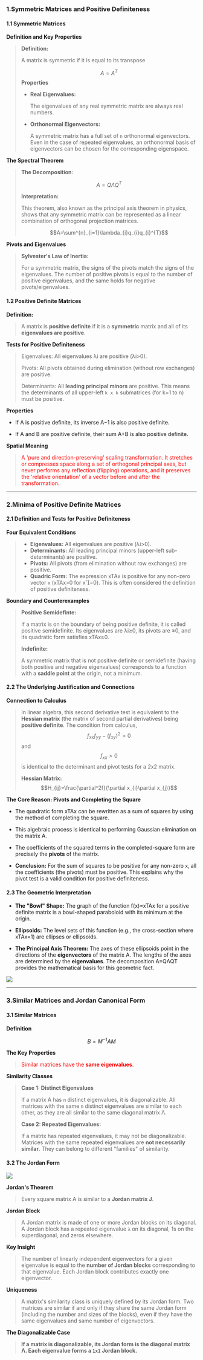 ### 1.Symmetric Matrices and Positive Definiteness 

#### 1.1 Symmetric Matrices

**Definition and Key Properties**

>**Definition:**
>
>A matrix is symmetric if it is equal to its transpose
>
>$$A=A^{T}$$
>**Properties**
>
>* **Real Eigenvalues:** 
>	
>	The eigenvalues of any real symmetric matrix are always real numbers.
>	
>* **Orthonormal Eigenvectors:** 
>	
>	A symmetric matrix has a full set of `n` orthonormal eigenvectors. Even in the case of repeated eigenvalues, an orthonormal basis of eigenvectors can be chosen for the corresponding eigenspace.

**The Spectral Theorem**

>**The Decomposition**:
>
>$$A=Q\Lambda Q^{T}$$
>
>**Interpretation:**
>
>This theorem, also known as the principal axis theorem in physics, shows that any symmetric matrix can be represented as a linear combination of orthogonal projection matrices.
>
>$$A=\sum^{n}_{i=1}\lambda_{i}q_{i}q_{i}^{T}$$

**Pivots and Eigenvalues**

>**Sylvester's Law of Inertia:**
>
>For a symmetric matrix, the signs of the pivots match the signs of the eigenvalues. The number of positive pivots is equal to the number of positive eigenvalues, and the same holds for negative pivots/eigenvalues.

#### 1.2 Positive Definite Matrices

**Definition:**

>A matrix is **positive definite** if it is a **symmetric** matrix and all of its **eigenvalues are positive**.

**Tests for Positive Definiteness**

>Eigenvalues: All eigenvalues λi​ are positive (λi​>0).
>
>Pivots: All pivots obtained during elimination (without row exchanges) are positive.
>
>Determinants: All **leading principal minors** are positive. This means the determinants of all upper-left `k x k` submatrices (for k=1 to n) must be positive.

**Properties**

- If A is positive definite, its inverse A−1 is also positive definite.
    
- If A and B are positive definite, their sum A+B is also positive definite.

**Spatial Meaning**

><font color="Red">A 'pure and direction-preserving' scaling transformation. It stretches or compresses space along a set of orthogonal principal axes, but never performs any reflection (flipping) operations, and it preserves the 'relative orientation' of a vector before and after the transformation.</font>

***
### 2.Minima of Positive Definite Matrices 

#### 2.1 Definition and Tests for Positive Definiteness

**Four Equivalent Conditions**

>* **Eigenvalues:** All eigenvalues are positive (λi​>0).
>* **Determinants:** All leading principal minors (upper-left sub-determinants) are positive.
>* **Pivots:** All pivots (from elimination without row exchanges) are positive.
>* **Quadric Form:** The expression xTAx is positive for any non-zero vector `x` (xTAx>0 for x=0). This is often considered the definition of positive definiteness.

**Boundary and Counterexamples**

>**Positive Semidefinte:** 
>
>If a matrix is on the boundary of being positive definite, it is called positive semidefinite. Its eigenvalues are λi​≥0, its pivots are ≥0, and its quadratic form satisfies xTAx≥0.
>
>**Indefinite:**
>
>A symmetric matrix that is not positive definite or semidefinite (having both positive and negative eigenvalues) corresponds to a function with a **saddle point** at the origin, not a minimum.

#### 2.2 The Underlying Justification and Connections

**Connection to Calculus**

>In linear algebra, this second derivative test is equivalent to the **Hessian matrix** (the matrix of second partial derivatives) being **positive definite**. The condition from calculus, $$f_{xx}f_{yy}-(f_{xy})^2>0$$and $$f_{xx}>0$$
>is identical to the determinant and pivot tests for a 2x2 matrix.
>
>**Hessian Matrix:**
>$$H_{ij}=\frac{\partial^2f}{\partial x_{i}\partial x_{j}}$$
>


**The Core Reason: Pivots and Completing the Square**

- The quadratic form xTAx can be rewritten as a sum of squares by using the method of completing the square.
    
- This algebraic process is identical to performing Gaussian elimination on the matrix A.
    
- The coefficients of the squared terms in the completed-square form are precisely the **pivots** of the matrix.
    
- **Conclusion:** For the sum of squares to be positive for any non-zero `x`, all the coefficients (the pivots) must be positive. This explains why the pivot test is a valid condition for positive definiteness.

#### 2.3 The Geometric Interpretation

 - **The "Bowl" Shape:** The graph of the function f(x)=xTAx for a positive definite matrix is a bowl-shaped paraboloid with its minimum at the origin.
    
- **Ellipsoids:** The level sets of this function (e.g., the cross-section where xTAx=1) are ellipses or ellipsoids.
    
- **The Principal Axis Theorem:** The axes of these ellipsoids point in the directions of the **eigenvectors** of the matrix A. The lengths of the axes are determined by the **eigenvalues**. The decomposition A=QΛQT provides the mathematical basis for this geometric fact.

![](../images/positive.png)

***
### 3.Similar Matrices and Jordan Canonical Form 

#### 3.1 Similar Matrices

**Definition**

$$B=M^{-1}AM$$

**The Key Properties**

><font color="Red">Similar matrices have the **same eigenvalues**.</font>

**Similarity Classes**

>**Case 1: Distinct Eigenvalues** 
>
>If a matrix A has `n` distinct eigenvalues, it is diagonalizable. All matrices with the same `n` distinct eigenvalues are similar to each other, as they are all similar to the same diagonal matrix Λ.
>
>**Case 2: Repeated Eigenvalues:**
>
>If a matrix has repeated eigenvalues, it may not be diagonalizable. Matrices with the same repeated eigenvalues are **not necessarily similar**. They can belong to different "families" of similarity.

#### 3.2 The Jordan Form
![](Mathmatics/Linear%20Algebra/images/JordanForm.png)

**Jordan's Theorem**

>Every square matrix A is similar to a **Jordan matrix J**.

**Jordan Block**

>A Jordan matrix is made of one or more Jordan blocks on its diagonal. A Jordan block has a repeated eigenvalue `λ` on its diagonal, 1s on the superdiagonal, and zeros elsewhere.

**Key Insight**

>The number of linearly independent eigenvectors for a given eigenvalue is equal to the **number of Jordan blocks** corresponding to that eigenvalue. Each Jordan block contributes exactly one eigenvector.

**Uniqueness**

>A matrix's similarity class is uniquely defined by its Jordan form. Two matrices are similar if and only if they share the same Jordan form (including the number and sizes of the blocks), even if they have the same eigenvalues and same number of eigenvectors.

**The Diagonalizable Case**

>**If a matrix is diagonalizable, its Jordan form is the diagonal matrix Λ. Each eigenvalue forms a `1x1` Jordan block.**


